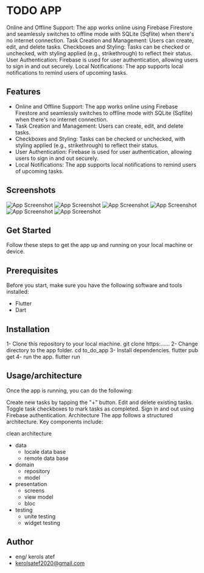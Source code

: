 
# TODO APP

Online and Offline Support: The app works online using Firebase Firestore and seamlessly switches to offline mode with SQLite (Sqflite) when there's no internet connection.
Task Creation and Management: Users can create, edit, and delete tasks.
Checkboxes and Styling: Tasks can be checked or unchecked, with styling applied (e.g., strikethrough) to reflect their status.
User Authentication: Firebase is used for user authentication, allowing users to sign in and out securely.
Local Notifications: The app supports local notifications to remind users of upcoming tasks.



## Features

- Online and Offline Support: The app works online using Firebase Firestore and seamlessly switches to offline mode with SQLite (Sqflite) when there's no internet connection.
- Task Creation and Management: Users can create, edit, and delete tasks.
- Checkboxes and Styling: Tasks can be checked or unchecked, with styling applied (e.g., strikethrough) to reflect their status.
- User Authentication: Firebase is used for user authentication, allowing users to sign in and out securely.
- Local Notifications: The app supports local notifications to remind users of upcoming tasks.

## Screenshots

![App Screenshot](https://drive.google.com/file/d/1IOghuZUehWRfCtJtSdEeisqFuryX7ScZ/view?usp=share_link)
![App Screenshot](https://drive.google.com/file/d/1eD3syNyM6Zed1U1CSr7EIIwsys4gO9jS/view?usp=share_link)
![App Screenshot](https://drive.google.com/file/d/1vzNWs9u6iO5QHP3FHTXGLExrab2w2ZQT/view?usp=share_link)
![App Screenshot](https://drive.google.com/file/d/1RtwWcDvh3CiPQuCvKPi2hyGrSc_Uzxf4/view?usp=share_link)
![App Screenshot](https://drive.google.com/file/d/1OZRnv2zFkyWlQ3OYxuRVHOUanTh66ePU/view?usp=share_link)
![App Screenshot](https://drive.google.com/file/d/1w_spTDq28byTQOlxXS9Wu71e7TbfIwTk/view?usp=share_link)


## Get Started
Follow these steps to get the app up and running on your local machine or device.


## Prerequisites

Before you start, make sure you have the following software and tools installed:

- Flutter
- Dart
## Installation

1- Clone this repository to your local machine.
   git clone https:......
2- Change directory to the app folder.
    cd to_do_app
3- Install dependencies.
    flutter pub get
4- run the app.
    flutter run


## Usage/architecture

Once the app is running, you can do the following:

Create new tasks by tapping the "+" button.
Edit and delete existing tasks.
Toggle task checkboxes to mark tasks as completed.
Sign in and out using Firebase authentication.
Architecture
The app follows a structured architecture. Key components include:

clean architecture 

- data
    - locale data base
    - remote data base
- domain
    - repository
    - model
- presentation
    - screens
    - view model
    - bloc
- testing
    - unite testing
    - widget testing






## Author

- eng/ kerols atef
- kerolsatef2020@gmail.com


